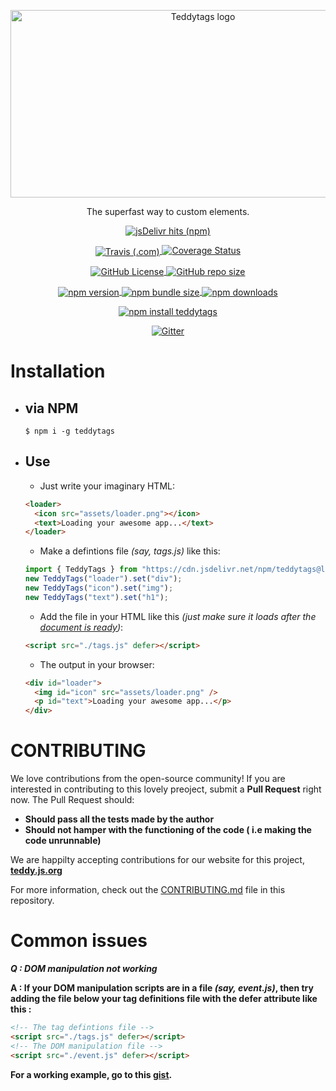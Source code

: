 <p align="center">
  <img align="center" style="text-align:center" height="300" width="600" src="https://raw.githubusercontent.com/obnoxiousnerd/teddytags-website/gh-pages/assets/icons/teddytagslogo.big.png" alt="Teddytags logo">
</p>
<p align="center">The superfast way to custom elements.</p>
<p align="center">
  <!-- <a href="">
    <img src="" alt="">
  </a> -->
  <a href="https://www.jsdelivr.com/package/npm/teddytags">
    <img align="center" alt="jsDelivr hits (npm)" src="https://img.shields.io/jsdelivr/npm/hm/teddytags?logo=jsdelivr">
  </a>
  </p>
  <p align="center">
  <a href="https://travis-ci.com/teddytags/teddytags">
    <img align="center" src="https://img.shields.io/travis/teddytags/teddytags?label=Travis&logo=travis&logoColor=white" alt="Travis (.com)">
  </a>
  <a href='https://coveralls.io/github/teddytags/teddytags?branch=master'>
  <img src='https://coveralls.io/repos/github/teddytags/teddytags/badge.svg?branch=master' alt='Coverage Status' />
  </a>
  </p>
  <p align="center">
  <a href="https://github.com/obnoxiousnerd/teddytags/blob/master/LICENSE">
    <img align="center" src="https://img.shields.io/github/license/obnoxiousnerd/teddytags?colorA=blue&color=cyan&logo=github" alt="GitHub License">
  </a>
  <a href="https://github.com/obnoxiousnerd/teddytags">
    <img align="center" src="https://img.shields.io/github/repo-size/obnoxiousnerd/teddytags?colorA=purple&logo=github&color=pink&label=code%20size" alt="GitHub repo size">
  </a>
  </p>
  <p align="center">
  <a href="https://www.npmjs.com/package/teddytags/v/latest">
    <img align="center" src="https://img.shields.io/npm/v/teddytags?colorA=darkred&logo=npm&color=red" alt="npm version">
  </a>
  <a href="https://www.npmjs.com/package/teddytags/v/latest">
    <img align="center" src="https://img.shields.io/bundlephobia/min/teddytags?colorA=tomato&logo=npm&color=yellow&label=npm%20bundle" alt="npm bundle size">
  </a>
  <a href="https://npmjs.com/package/teddytags/v/latest">
    <img align="center" alt="npm downloads" src="https://img.shields.io/npm/dw/teddytags?label=downloads&logo=npm">
  </a>
  </p>
  <p align="center">
  <a href="https://nodei.co/npm/teddytags/">
    <img align="center" src="https://nodei.co/npm/teddytags.png?mini=true" alt="npm install teddytags">
  </a>
</p>
  <p align="center">
  <a href="https://gitter.im/teddytags">
    <img align="center" alt="Gitter" src="https://img.shields.io/gitter/room/obnoxiousnerd/teddytags?logo=gitter&style=social">
  </a>
  </p>

# Installation

- ## via NPM

  ```console
  $ npm i -g teddytags
  ```

- ## Use

  - Just write your imaginary HTML:

  ```html
  <loader>
    <icon src="assets/loader.png"></icon>
    <text>Loading your awesome app...</text>
  </loader>
  ```

  - Make a defintions file _(say, tags.js)_ like this:

  ```javascript
  import { TeddyTags } from "https://cdn.jsdelivr.net/npm/teddytags@latest?module";
  new TeddyTags("loader").set("div");
  new TeddyTags("icon").set("img");
  new TeddyTags("text").set("h1");
  ```

  - Add the file in your HTML like this _(just make sure it loads after the [document is ready](https://developer.mozilla.org/en-US/docs/Web/API/Window/DOMContentLoaded_event))_:

  ```html
  <script src="./tags.js" defer></script>
  ```

  - The output in your browser:

  ```html
  <div id="loader">
    <img id="icon" src="assets/loader.png" />
    <p id="text">Loading your awesome app...</p>
  </div>
  ```

# CONTRIBUTING

We love contributions from the open-source community! If you are interested in contributing to this lovely preoject, submit a **Pull Request** right now. The Pull Request should:

- **Should pass all the tests made by the author**
- **Should not hamper with the functioning of the code ( i.e making the code unrunnable)**

We are happilty accepting contributions for our website for this project, **[teddy.js.org](https://teddy.js.org)**

For more information, check out the [CONTRIBUTING.md](https://github.com/obnoxiousnerd/teddytags/blob/master/CONTRIBUTING.md) file in this repository.

# Common issues

**_Q : DOM manipulation not working_**

**A : If your DOM manipulation scripts are in a file _(say, event.js)_, then try adding the file below your tag definitions file with the defer attribute like this :**

```html
<!-- The tag defintions file -->
<script src="./tags.js" defer></script>
<!-- The DOM manipulation file -->
<script src="./event.js" defer></script>
```

**For a working example, go to this [gist](https://gist.github.com/obnoxiousnerd/d24b78593b6fb7b6dd94728162025087).**
